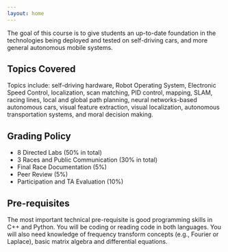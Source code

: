 ```yaml
---
layout: home
---
```

The goal of this course is to give students an up-to-date foundation in the technologies being deployed and tested on self-driving cars, and more general autonomous mobile systems. 

## Topics Covered
Topics include: self-driving hardware, Robot Operating System, Electronic Speed Control, localization, scan matching, PID control, mapping, SLAM, racing lines, local and global path planning, neural networks-based autonomous cars, visual feature extraction, visual localization, autonomous transportation systems, and moral decision making.

## Grading Policy
- 8 Directed Labs (50% in total)
- 3 Races and Public Communication (30% in total)
- Final Race Documentation (5%)
- Peer Review (5%)
- Participation and TA Evaluation (10%)

## Pre-requisites
The most important technical pre-requisite is good programming skills in C++ and Python. You will be coding or reading code in both languages. You will also need knowledge of frequency transform concepts (e.g., Fourier or Laplace), basic matrix algebra and differential equations.
